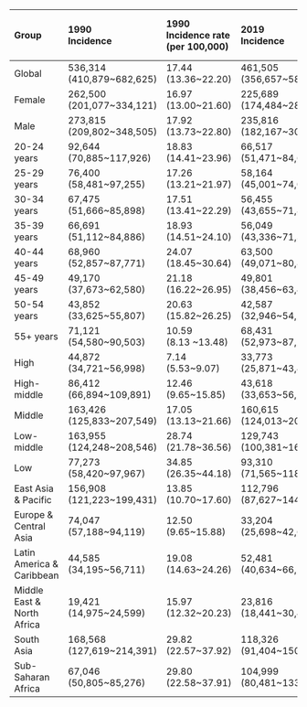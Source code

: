 |Group                      |1990<br>Incidence            |1990<br>Incidence rate (per 100,000) |2019<br>Incidence            |2019<br>Incidence rate (per 100,000) |2021<br>Incidence           |2021<br>Incidence rate (per 100,000) |AAPC (95%CI)<br>1990-2019 |AAPC (95%CI)<br>2019-2021 |
|:--------------------------|:----------------------------|:------------------------------------|:----------------------------|:------------------------------------|:---------------------------|:------------------------------------|:-------------------------|:-------------------------|
|Global                     |536,314<br>(410,879~682,625) |17.44<br>(13.36~22.20)               |461,505<br>(356,657~587,642) |9.00<br>(6.96~11.46)                 |142,012<br>(94,990~211,508) |2.70<br>(1.81~4.02)                  |-0.53 (-0.64~-0.43)***    |-44.56 (-45.67~-43.43)*** |
|Female                     |262,500<br>(201,077~334,121) |16.97<br>(13.00~21.60)               |225,689<br>(174,484~287,347) |8.72<br>(6.74~11.10)                 |70,040<br>(46,791~103,811)  |2.64<br>(1.76~3.91)                  |NA                        |NA                        |
|Male                       |273,815<br>(209,802~348,505) |17.92<br>(13.73~22.80)               |235,816<br>(182,167~300,295) |9.29<br>(7.18~11.83)                 |71,972<br>(48,164~107,704)  |2.77<br>(1.85~4.14)                  |NA                        |NA                        |
|20-24 years                |92,644<br>(70,885~117,926)   |18.83<br>(14.41~23.96)               |66,517<br>(51,471~84,625)    |11.18<br>(8.65 ~14.22)               |22,918<br>(15,445~33,718)   |3.84 <br>(2.59 ~5.65 )               |-1.14 (-1.21~-1.07)***    |-42.23 (-43.43~-41.01)*** |
|25-29 years                |76,400<br>(58,481~97,255)    |17.26<br>(13.21~21.97)               |58,164<br>(45,001~74,018)    |9.77 <br>(7.56 ~12.43)               |19,152<br>(12,815~28,318)   |3.26 <br>(2.18 ~4.81 )               |-0.88 (-0.96~-0.80)***    |-43.68 (-45.05~-42.28)*** |
|30-34 years                |67,475<br>(51,666~85,898)    |17.51<br>(13.41~22.29)               |56,455<br>(43,655~71,873)    |9.42 <br>(7.29 ~12.00)               |17,849<br>(11,910~26,509)   |2.95 <br>(1.97 ~4.39 )               |-0.61 (-0.70~-0.51)***    |-44.04 (-45.53~-42.51)*** |
|35-39 years                |66,691<br>(51,112~84,886)    |18.93<br>(14.51~24.10)               |56,049<br>(43,336~71,348)    |10.44<br>(8.07 ~13.29)               |17,619<br>(11,713~26,305)   |3.14 <br>(2.09 ~4.69 )               |-0.62 (-0.81~-0.43)***    |-44.13 (-45.75~-42.45)*** |
|40-44 years                |68,960<br>(52,857~87,771)    |24.07<br>(18.45~30.64)               |63,500<br>(49,071~80,848)    |12.98<br>(10.03~16.53)               |19,271<br>(12,823~28,840)   |3.85 <br>(2.56 ~5.77 )               |-0.31 (-0.50~-0.12)**     |-44.93 (-46.28~-43.54)*** |
|45-49 years                |49,170<br>(37,673~62,580)    |21.18<br>(16.22~26.95)               |49,801<br>(38,456~63,442)    |10.57<br>(8.16 ~13.46)               |14,407<br>(9,667~21,572)    |3.04 <br>(2.04 ~4.56 )               |0.03 (-0.23~0.29)         |-46.02 (-47.19~-44.83)*** |
|50-54 years                |43,852<br>(33,625~55,807)    |20.63<br>(15.82~26.25)               |42,587<br>(32,946~54,275)    |9.80 <br>(7.58 ~12.49)               |11,939<br>(7,962~17,939)    |2.68 <br>(1.79 ~4.03 )               |-0.07 (-0.19~0.05)        |-47.03 (-47.56~-46.50)*** |
|55+ years                  |71,121<br>(54,580~90,503)    |10.59<br>(8.13 ~13.48)               |68,431<br>(52,973~87,217)    |4.87 <br>(3.77 ~6.20 )               |18,855<br>(12,528~28,391)   |1.27 <br>(0.84 ~1.91 )               |-0.14 (-0.48~0.19)        |-47.18 (-48.56~-45.77)*** |
|High                       |44,872<br>(34,721~56,998)    |7.14<br>(5.53~9.07)                  |33,773<br>(25,871~43,498)    |3.96<br>(3.04~5.10)                  |3,397<br>(2,139~5,515)      |0.39<br>(0.25~0.64)                  |-1.81 (-2.26~-1.35)***    |-59.11 (-69.58~-45.03)*** |
|High-middle                |86,412<br>(66,894~109,891)   |12.46<br>(9.65~15.85)                |43,618<br>(33,653~56,173)    |4.39<br>(3.38~5.65)                  |6,218<br>(4,108~8,795)      |0.62<br>(0.41~0.88)                  |-2.35 (-2.63~-2.07)***    |-59.84 (-63.34~-56.02)*** |
|Middle                     |163,426<br>(125,833~207,549) |17.05<br>(13.13~21.66)               |160,615<br>(124,013~204,288) |9.67<br>(7.47~12.30)                 |36,727<br>(22,923~56,692)   |2.16<br>(1.35~3.34)                  |-0.05 (-0.39~0.29)        |-51.31 (-52.57~-50.02)*** |
|Low-middle                 |163,955<br>(124,248~208,546) |28.74<br>(21.78~36.56)               |129,743<br>(100,381~164,790) |11.65<br>(9.01~14.80)                |50,506<br>(29,414~81,037)   |4.37<br>(2.54~7.01)                  |-0.87 (-1.08~-0.66)***    |-39.70 (-41.85~-37.47)*** |
|Low                        |77,273<br>(58,420~97,967)    |34.85<br>(26.35~44.18)               |93,310<br>(71,565~118,787)   |18.59<br>(14.26~23.67)               |45,130<br>(32,674~62,258)   |8.46<br>(6.13~11.68)                 |0.63 (0.36~0.91)***       |-30.75 (-36.49~-24.50)*** |
|East Asia & Pacific        |156,908<br>(121,223~199,431) |13.85<br>(10.70~17.60)               |112,796<br>(87,627~144,489)  |6.46<br>(5.02~8.28)                  |11,261<br>(6,855~17,158)    |0.64<br>(0.39~0.97)                  |-1.27 (-1.81~-0.73)***    |-65.79 (-71.25~-59.30)*** |
|Europe & Central Asia      |74,047<br>(57,188~94,119)    |12.50<br>(9.65~15.88)                |33,204<br>(25,698~42,682)    |4.71<br>(3.65~6.06)                  |2,669<br>(1,767~3,783)      |0.38<br>(0.25~0.54)                  |-2.31 (-2.66~-1.96)***    |-68.95 (-71.98~-65.59)*** |
|Latin America & Caribbean  |44,585<br>(34,195~56,711)    |19.08<br>(14.63~24.26)               |52,481<br>(40,634~66,562)    |11.97<br>(9.27~15.19)                |9,761<br>(5,299~16,676)     |2.17<br>(1.18~3.70)                  |0.62 (0.48~0.76)***       |-56.75 (-57.57~-55.90)*** |
|Middle East & North Africa |19,421<br>(14,975~24,599)    |15.97<br>(12.32~20.23)               |23,816<br>(18,441~30,416)    |8.26<br>(6.40~10.55)                 |6,316<br>(3,568~11,164)     |2.11<br>(1.19~3.73)                  |1.24 (0.84~1.64)***       |-49.57 (-53.44~-45.38)*** |
|South Asia                 |168,568<br>(127,619~214,391) |29.82<br>(22.57~37.92)               |118,326<br>(91,404~150,159)  |10.33<br>(7.98~13.11)                |60,486<br>(26,582~111,269)  |5.07<br>(2.23~9.33)                  |-1.88 (-3.29~-0.44)*      |-26.20 (-35.21~-15.93)*** |
|Sub-Saharan Africa         |67,046<br>(50,805~85,276)    |29.80<br>(22.58~37.91)               |104,999<br>(80,481~133,686)  |20.11<br>(15.41~25.60)               |49,437<br>(35,899~69,536)   |8.92<br>(6.48~12.54)                 |1.52 (1.18~1.85)***       |-31.74 (-38.48~-24.26)*** |
